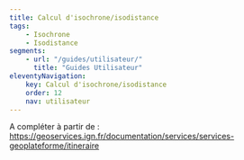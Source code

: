 ```yaml
---
title: Calcul d'isochrone/isodistance
tags:
    - Isochrone
    - Isodistance
segments:
    - url: "/guides/utilisateur/"
      title: "Guides Utilisateur"
eleventyNavigation:
    key: Calcul d'isochrone/isodistance
    order: 12
    nav: utilisateur
---
```


A compléter à partir de : https://geoservices.ign.fr/documentation/services/services-geoplateforme/itineraire
